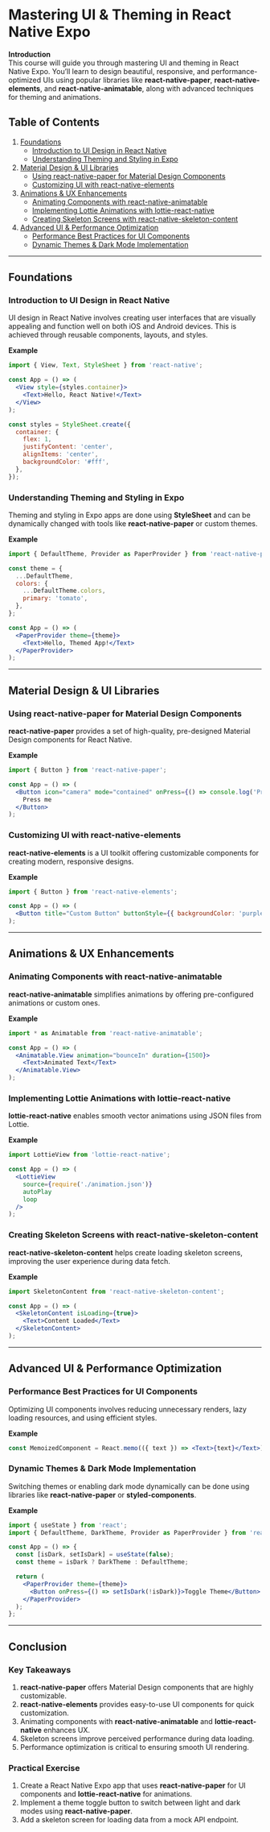 
# Mastering UI & Theming in React Native Expo

**Introduction**  
This course will guide you through mastering UI and theming in React Native Expo. You’ll learn to design beautiful, responsive, and performance-optimized UIs using popular libraries like **react-native-paper**, **react-native-elements**, and **react-native-animatable**, along with advanced techniques for theming and animations.

## Table of Contents  
1. [Foundations](#foundations)  
    - [Introduction to UI Design in React Native](#introduction-to-ui-design-in-react-native)  
    - [Understanding Theming and Styling in Expo](#understanding-theming-and-styling-in-expo)  
2. [Material Design & UI Libraries](#material-design--ui-libraries)  
    - [Using react-native-paper for Material Design Components](#using-react-native-paper-for-material-design-components)  
    - [Customizing UI with react-native-elements](#customizing-ui-with-react-native-elements)  
3. [Animations & UX Enhancements](#animations--ux-enhancements)  
    - [Animating Components with react-native-animatable](#animating-components-with-react-native-animatable)  
    - [Implementing Lottie Animations with lottie-react-native](#implementing-lottie-animations-with-lottie-react-native)  
    - [Creating Skeleton Screens with react-native-skeleton-content](#creating-skeleton-screens-with-react-native-skeleton-content)  
4. [Advanced UI & Performance Optimization](#advanced-ui--performance-optimization)  
    - [Performance Best Practices for UI Components](#performance-best-practices-for-ui-components)  
    - [Dynamic Themes & Dark Mode Implementation](#dynamic-themes--dark-mode-implementation)  

---

## Foundations

### Introduction to UI Design in React Native
UI design in React Native involves creating user interfaces that are visually appealing and function well on both iOS and Android devices. This is achieved through reusable components, layouts, and styles.

**Example**  
```jsx
import { View, Text, StyleSheet } from 'react-native';

const App = () => (
  <View style={styles.container}>
    <Text>Hello, React Native!</Text>
  </View>
);

const styles = StyleSheet.create({
  container: {
    flex: 1,
    justifyContent: 'center',
    alignItems: 'center',
    backgroundColor: '#fff',
  },
});
```

### Understanding Theming and Styling in Expo
Theming and styling in Expo apps are done using **StyleSheet** and can be dynamically changed with tools like **react-native-paper** or custom themes.

**Example**  
```jsx
import { DefaultTheme, Provider as PaperProvider } from 'react-native-paper';

const theme = {
  ...DefaultTheme,
  colors: {
    ...DefaultTheme.colors,
    primary: 'tomato',
  },
};

const App = () => (
  <PaperProvider theme={theme}>
    <Text>Hello, Themed App!</Text>
  </PaperProvider>
);
```

---

## Material Design & UI Libraries

### Using react-native-paper for Material Design Components
**react-native-paper** provides a set of high-quality, pre-designed Material Design components for React Native.

**Example**  
```jsx
import { Button } from 'react-native-paper';

const App = () => (
  <Button icon="camera" mode="contained" onPress={() => console.log('Pressed')}>
    Press me
  </Button>
);
```

### Customizing UI with react-native-elements
**react-native-elements** is a UI toolkit offering customizable components for creating modern, responsive designs.

**Example**  
```jsx
import { Button } from 'react-native-elements';

const App = () => (
  <Button title="Custom Button" buttonStyle={{ backgroundColor: 'purple' }} />
);
```

---

## Animations & UX Enhancements

### Animating Components with react-native-animatable
**react-native-animatable** simplifies animations by offering pre-configured animations or custom ones.

**Example**  
```jsx
import * as Animatable from 'react-native-animatable';

const App = () => (
  <Animatable.View animation="bounceIn" duration={1500}>
    <Text>Animated Text</Text>
  </Animatable.View>
);
```

### Implementing Lottie Animations with lottie-react-native
**lottie-react-native** enables smooth vector animations using JSON files from Lottie.

**Example**  
```jsx
import LottieView from 'lottie-react-native';

const App = () => (
  <LottieView
    source={require('./animation.json')}
    autoPlay
    loop
  />
);
```

### Creating Skeleton Screens with react-native-skeleton-content
**react-native-skeleton-content** helps create loading skeleton screens, improving the user experience during data fetch.

**Example**  
```jsx
import SkeletonContent from 'react-native-skeleton-content';

const App = () => (
  <SkeletonContent isLoading={true}>
    <Text>Content Loaded</Text>
  </SkeletonContent>
);
```

---

## Advanced UI & Performance Optimization

### Performance Best Practices for UI Components
Optimizing UI components involves reducing unnecessary renders, lazy loading resources, and using efficient styles.

**Example**  
```jsx
const MemoizedComponent = React.memo(({ text }) => <Text>{text}</Text>);
```

### Dynamic Themes & Dark Mode Implementation
Switching themes or enabling dark mode dynamically can be done using libraries like **react-native-paper** or **styled-components**.

**Example**  
```jsx
import { useState } from 'react';
import { DefaultTheme, DarkTheme, Provider as PaperProvider } from 'react-native-paper';

const App = () => {
  const [isDark, setIsDark] = useState(false);
  const theme = isDark ? DarkTheme : DefaultTheme;

  return (
    <PaperProvider theme={theme}>
      <Button onPress={() => setIsDark(!isDark)}>Toggle Theme</Button>
    </PaperProvider>
  );
};
```

---

## Conclusion

### Key Takeaways  
1. **react-native-paper** offers Material Design components that are highly customizable.  
2. **react-native-elements** provides easy-to-use UI components for quick customization.  
3. Animating components with **react-native-animatable** and **lottie-react-native** enhances UX.  
4. Skeleton screens improve perceived performance during data loading.  
5. Performance optimization is critical to ensuring smooth UI rendering.  

### Practical Exercise  
1. Create a React Native Expo app that uses **react-native-paper** for UI components and **lottie-react-native** for animations.
2. Implement a theme toggle button to switch between light and dark modes using **react-native-paper**.
3. Add a skeleton screen for loading data from a mock API endpoint.
